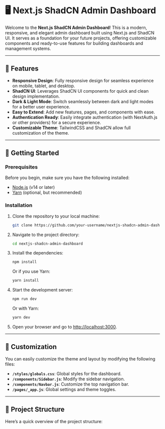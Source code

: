 # 🖥️ Next.js ShadCN Admin Dashboard

Welcome to the **Next.js ShadCN Admin Dashboard**! This is a modern, responsive, and elegant admin dashboard built using Next.js and ShadCN UI. It serves as a foundation for your future projects, offering customizable components and ready-to-use features for building dashboards and management systems.

---

## 🌟 Features

- **Responsive Design**: Fully responsive design for seamless experience on mobile, tablet, and desktop.
- **ShadCN UI**: Leverages ShadCN UI components for quick and clean design implementation.
- **Dark & Light Mode**: Switch seamlessly between dark and light modes for a better user experience.
- **Easy to Extend**: Add new features, pages, and components with ease.
- **Authentication Ready**: Easily integrate authentication (with NextAuth.js or other providers) for a secure experience.
- **Customizable Theme**: TailwindCSS and ShadCN allow full customization of the theme.

---

## 🚀 Getting Started

### Prerequisites

Before you begin, make sure you have the following installed:

- [Node.js](https://nodejs.org/) (v14 or later)
- [Yarn](https://yarnpkg.com/) (optional, but recommended)

### Installation

1. Clone the repository to your local machine:

    ```bash
    git clone https://github.com/your-username/nextjs-shadcn-admin-dashboard.git
    ```

2. Navigate to the project directory:

    ```bash
    cd nextjs-shadcn-admin-dashboard
    ```

3. Install the dependencies:

    ```bash
    npm install
    ```

    Or if you use Yarn:

    ```bash
    yarn install
    ```

4. Start the development server:

    ```bash
    npm run dev
    ```

    Or with Yarn:

    ```bash
    yarn dev
    ```

5. Open your browser and go to [http://localhost:3000](http://localhost:3000).

---

## 🎨 Customization

You can easily customize the theme and layout by modifying the following files:

- **`/styles/globals.css`**: Global styles for the dashboard.
- **`/components/Sidebar.js`**: Modify the sidebar navigation.
- **`/components/Navbar.js`**: Customize the top navigation bar.
- **`/pages/_app.js`**: Global settings and theme toggles.

---

## 📄 Project Structure

Here’s a quick overview of the project structure:

